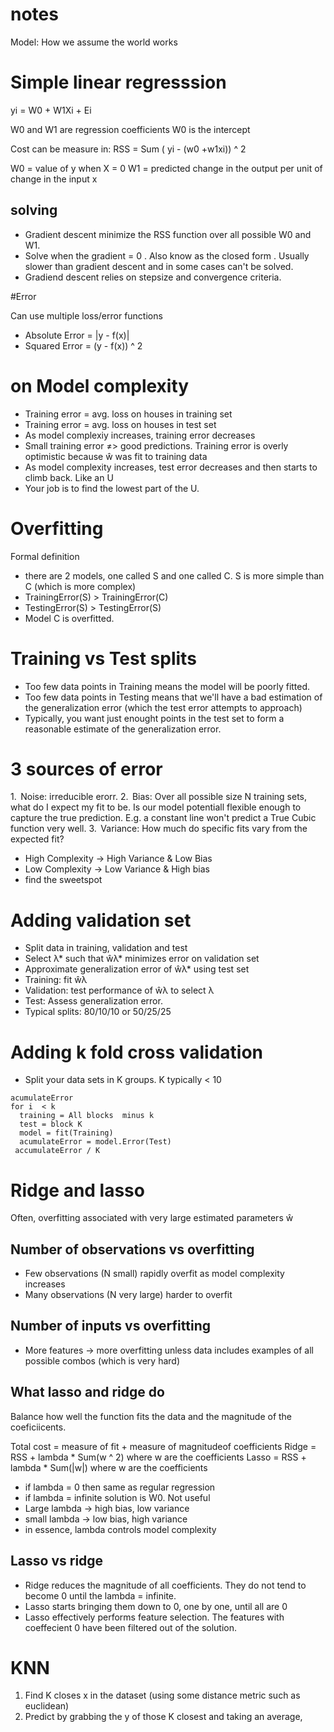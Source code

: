 # notes 

Model: How we assume the world works
# Simple linear regresssion
yi =  W0 + W1Xi + Ei

W0 and W1 are regression coefficients
W0 is the intercept

Cost can be measure in:
RSS =  Sum ( yi - (w0 +w1xi)) ^ 2 

W0 = value of y when X  = 0
W1 = predicted change in the output per unit of change in the input x

## solving

- Gradient descent minimize the RSS function over all possible W0 and W1.
- Solve when the gradient = 0 . Also know as the closed form . Usually slower than gradient descent and in some cases can't be solved.
- Gradiend descent relies on stepsize and convergence criteria. 

#Error

Can use multiple loss/error functions

- Absolute Error = |y - f(x)|
- Squared  Error = (y - f(x)) ^ 2 

# on Model complexity

- Training error = avg. loss on houses in training  set
- Training error = avg. loss on houses in test set
- As model complexiy increases, training error decreases
- Small training error ≠> good predictions. Training error is overly optimistic because ŵ was fit to training data
- As model complexity increases, test error decreases  and then starts to climb back. Like an U
- Your job is to find the lowest part of the U.

# Overfitting

Formal definition
- there are 2 models, one called S and one called C. S is more simple than C (which is more complex)
- TrainingError(S) > TrainingError(C)
- TestingError(S)  > TestingError(S)
- Model C is overfitted.

# Training vs Test splits
- Too few data points in Training means the model will be poorly fitted.
- Too few data points in Testing means that we'll have a bad estimation of the generalization error (which the test error attempts to approach)
- Typically, you want just enought points in the test set to form a reasonable estimate of the generalization error.

# 3 sources of error 

1.  Noise: irreducible erorr. 
2.  Bias: Over all possible size N training sets, what do I expect my fit to be. Is our model potentiall flexible enough to capture the true prediction. E.g. a constant line won't predict a True Cubic function very well.
3.  Variance: How much do specific fits vary from the expected fit? 

- High Complexity -> High Variance  & Low Bias
- Low Complexity -> Low Variance & High bias
- find the sweetspot

# Adding validation set
- Split data in training, validation and test
- Select λ* such that ŵλ* minimizes error on
validation set
- Approximate generalization error of ŵλ* using
test set
- Training: fit ŵλ
- Validation: test performance of ŵλ to select λ
- Test: Assess generalization error.
- Typical splits: 80/10/10 or 50/25/25

# Adding k fold cross validation
- Split your data sets in K groups. K typically < 10
```
acumulateError
for i  < k
  training = All blocks  minus k
  test = block K
  model = fit(Training)
  acumulateError = model.Error(Test)
 accumulateError / K
```

# Ridge and lasso 
Often, overfitting associated with very large estimated parameters ŵ


## Number of observations  vs overfitting 
- Few observations (N small) rapidly overfit as model complexity increases
- Many observations (N very large)  harder to overfit

## Number of inputs vs overfitting
- More features -> more overfitting unless data includes examples of all possible combos (which is very hard)

## What lasso and ridge do
Balance how well the function fits the data and the magnitude of the coeficiicents.

Total cost = measure of fit + measure of magnitudeof coefficients
Ridge = RSS + lambda * Sum(w ^ 2)  where w are  the coefficients 
Lasso = RSS + lambda * Sum(|w|)  where w are  the coefficients

- if lambda = 0 then same as regular regression
- if lambda = infinite solution is W0. Not useful
- Large lambda -> high bias, low variance
- small  lambda -> low bias, high variance
- in essence, lambda controls model complexity

## Lasso vs ridge
- Ridge reduces the magnitude of all coefficients. They do not tend to become 0 until the lambda = infinite.
- Lasso starts bringing them down to 0, one by one, until all are  0
- Lasso effectively performs feature selection. The features with coeffecient 0 have been filtered out of the solution.

# KNN

1. Find K closes x in the dataset (using some distance metric such as euclidean)
2. Predict by grabbing the y of those K closest and taking an average,
